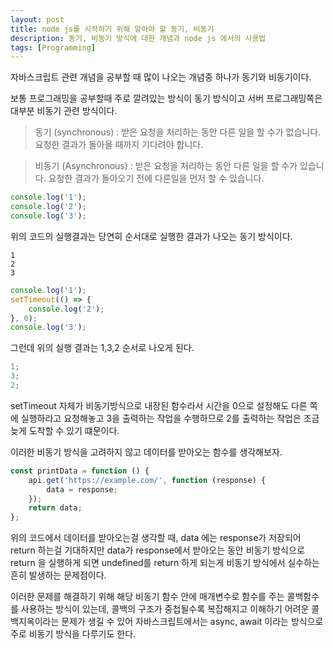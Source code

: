 ```yaml
---
layout: post
title: node js를 시작하기 위해 알아야 할 동기, 비동기
description: 동기, 비동기 방식에 대한 개념과 node js 에서의 사용법
tags: [Programming]
---
```


자바스크립트 관련 개념을 공부할 때 많이 나오는 개념중 하나가 동기와 비동기이다.

보통 프로그래밍을 공부할때 주로 깔려있는 방식이 동기 방식이고 서버 프로그래밍쪽은 대부분 비동기 관련 방식이다.

> 동기 (synchronous) : 받은 요청을 처리하는 동안 다른 일을 할 수가 없습니다. 요청한 결과가 돌아올 때까지 기다려야 합니다.

> 비동기 (Asynchronous) : 받은 요청을 처리하는 동안 다른 일을 할 수가 있습니다. 요청한 결과가 돌아오기 전에 다른일을 먼저 할 수 있습니다.

```js
console.log('1');
console.log('2');
console.log('3');
```

위의 코드의 실행결과는 당연히 순서대로 실행한 결과가 나오는 동기 방식이다.

```
1
2
3
```

```js
console.log('1');
setTimeout(() => {
	console.log('2');
}, 0);
console.log('3');
```

그런데 위의 실행 결과는 1,3,2 순서로 나오게 된다.

```js
1;
3;
2;
```

setTimeout 자체가 비동기방식으로 내장된 함수라서 시간을 0으로 설정해도 다른 쪽에 실행하라고 요청해놓고 3을 출력하는 작업을 수행하므로 2를 출력하는 작업은 조금 늦게 도착할 수 있기 떄문이다.

이러한 비동기 방식을 고려하지 않고 데이터를 받아오는 함수를 생각해보자.

```js
const printData = function () {
	api.get('https://example.com/', function (response) {
		data = response;
	});
	return data;
};
```

위의 코드에서 데이터를 받아오는걸 생각할 때, data 에는 response가 저장되어 return 하는걸 기대하지만 data가 response에서 받아오는 동안 비동기 방식으로 return 을 실행하게 되면 undefined를 return 하게 되는게 비동기 방식에서 실수하는 흔히 발생하는 문제점이다.

이러한 문제를 해결하기 위해 해당 비동기 함수 안에 매개변수로 함수를 주는 콜백함수를 사용하는 방식이 있는데, 콜백의 구조가 중첩될수록 복잡해지고 이해하기 어려운 콜백지옥이라는 문제가 생길 수 있어 자바스크립트에서는 async, await 이라는 방식으로 주로 비동기 방식을 다루기도 한다.
